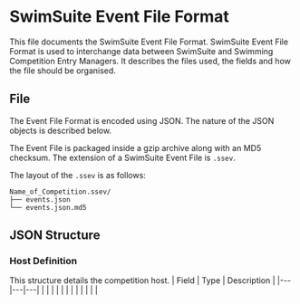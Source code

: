 # SwimSuite Event File Format #
This file documents the SwimSuite Event File Format.
SwimSuite Event File Format is used to interchange data between SwimSuite and Swimming Competition Entry Managers.
It describes the files used, the fields and how the file should be organised.

## File ##
The Event File Format is encoded using JSON.
The nature of the JSON objects is described below.

The Event File is packaged inside a gzip archive along with an MD5 checksum.
The extension of a SwimSuite Event File is `.ssev`.

The layout of the `.ssev` is as follows:

```
Name_of_Competition.ssev/
├── events.json
└── events.json.md5
```

## JSON Structure ##

### Host Definition ###
This structure details the competition host.
| Field | Type | Description |
|---|---|---|
|   |   |   |
|   |   |   |
|   |   |   |
